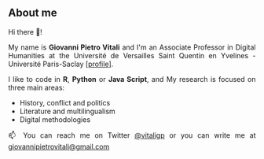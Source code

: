 ## About me

Hi there 👋! 
<div align="justify">
My name is <b>Giovanni Pietro Vitali</b> and I'm an Associate Professor in Digital Humanities at the Université de Versailles Saint Quentin en Yvelines - Université Paris-Saclay [<a href="https://www.dypac.uvsq.fr/m-giovanni-vitali">profile</a>].

I like to code in **R**, **Python** or **Java Script**, and My research is focused on three main areas:
- History, conflict and politics
- Literature and multilingualism
- Digital methodologies 

📫 You can reach me on Twitter [@vitaligp](https://twitter.com/vitaligp) or you can write me at giovannipietrovitali@gmail.com
</div>

<!--
**digitalkoine/digitalkoine** is a ✨ _special_ ✨ repository because its `README.md` (this file) appears on your GitHub profile.

Here are some ideas to get you started:

- 🔭 I’m currently working on ...
- 🌱 I’m currently learning ...
- 👯 I’m looking to collaborate on ...
- 🤔 I’m looking for help with ...
- 💬 Ask me about ...
- 📫 How to reach me: ...
- 😄 Pronouns: ...
- ⚡ Fun fact: ...
-->
